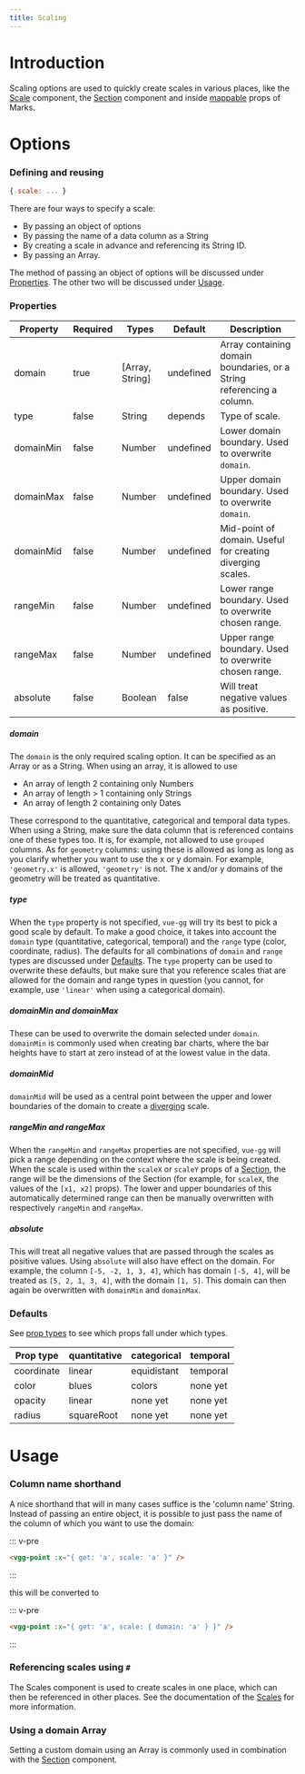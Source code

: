```yaml
---
title: Scaling
---
```


# Introduction

Scaling options are used to quickly create scales in various places, like the
[Scale](../core/scale.md) component, the [Section](../core/section.md) component
and inside [mappable](../core/map.md) props of Marks.

# Options

### Defining and reusing

```js
{ scale: ... }
```

There are four ways to specify a scale:

- By passing an object of options
- By passing the name of a data column as a String
- By creating a scale in advance and referencing its String ID.
- By passing an Array.

The method of passing an object of options will be discussed under [Properties](#options).
The other two will be discussed under [Usage](#usage).

### Properties

| Property  | Required | Types           | Default   | Description                                                           |
| --------- | -------- | --------------- | --------- | --------------------------------------------------------------------- |
| domain    | true     | [Array, String] | undefined | Array containing domain boundaries, or a String referencing a column. |
| type      | false    | String          | depends   | Type of scale.                                                        |
| domainMin | false    | Number          | undefined | Lower domain boundary. Used to overwrite `domain`.                    |
| domainMax | false    | Number          | undefined | Upper domain boundary. Used to overwrite `domain`.                    |
| domainMid | false    | Number          | undefined | Mid-point of domain. Useful for creating diverging scales.            |
| rangeMin  | false    | Number          | undefined | Lower range boundary. Used to overwrite chosen range.                 |
| rangeMax  | false    | Number          | undefined | Upper range boundary. Used to overwrite chosen range.                 |
| absolute  | false    | Boolean         | false     | Will treat negative values as positive.                               |

##### domain

The `domain` is the only required scaling option. It can be specified as an Array or
as a String. When using an array, it is allowed to use

- An array of length 2 containing only Numbers
- An array of length > 1 containing only Strings
- An array of length 2 containing only Dates

These correspond to the quantitative, categorical and temporal data types.
When using a String, make sure the data column that is referenced contains one
of these types too. It is, for example, not allowed to use `grouped` columns.
As for `geometry` columns: using these is allowed as long as long as you clarify
whether you want to use the x or y domain. For example, `'geometry.x'` is allowed,
`'geometry'` is not. The x and/or y domains of the geometry will be treated as
quantitative.

##### type

When the `type` property is not specified, `vue-gg` will try its best to pick
a good scale by default. To make a good choice, it takes into account the `domain`
type (quantitative, categorical, temporal) and the `range` type (color, coordinate,
radius). The defaults for all combinations of `domain` and `range` types are
discussed under [Defaults](#defaults). The `type` property can be used to overwrite
these defaults, but make sure that you reference scales that are allowed for the
domain and range types in question (you cannot, for example, use `'linear'` when
using a categorical domain).

##### domainMin and domainMax

These can be used to overwrite the domain selected under `domain`. `domainMin` is
commonly used when creating bar charts, where the bar heights have to start at
zero instead of at the lowest value in the data.

##### domainMid

`domainMid` will be used as a central point between the upper and lower boundaries
of the domain to create a [diverging](https://github.com/d3/d3-scale#diverging-scales)
scale.

##### rangeMin and rangeMax

When the `rangeMin` and `rangeMax` properties are not specified, `vue-gg` will
pick a range depending on the context where the scale is being created. When
the scale is used within the `scaleX` or `scaleY` props of a
[Section](../core/section.md), the range will be the dimensions of the Section
(for example, for `scaleX`, the values of the `[x1, x2]` props). The lower and
upper boundaries of this automatically determined range can then be manually
overwritten with respectively `rangeMin` and `rangeMax`.

##### absolute

This will treat all negative values that are passed through the scales as positive
values. Using `absolute` will also have effect on the domain. For example,
the column `[-5, -2, 1, 3, 4]`, which has domain `[-5, 4]`, will be treated as
`[5, 2, 1, 3, 4]`, with the domain `[1, 5]`. This domain can then again be
overwritten with `domainMin` and `domainMax`.

### Defaults

See [prop types](./mapping.md#prop-types) to see which props fall under
which types.

| Prop type  | quantitative | categorical | temporal |
| ---------- | ------------ | ----------- | -------- |
| coordinate | linear       | equidistant | temporal |
| color      | blues        | colors      | none yet |
| opacity    | linear       | none yet    | none yet |
| radius     | squareRoot   | none yet    | none yet |

# Usage

### Column name shorthand

A nice shorthand that will in many cases suffice is the 'column name' String.
Instead of passing an entire object, it is possible to just pass the name of the
column of which you want to use the domain:

::: v-pre
```html
<vgg-point :x="{ get: 'a', scale: 'a' }" />
```
:::

this will be converted to

::: v-pre
```html
<vgg-point :x="{ get: 'a', scale: { domain: 'a' } }" />
```
:::

### Referencing scales using `#`

The Scales component is used to create scales in one place,
which can then be referenced in other places. See the documentation of the
[Scales](../core/scales.md) for more information.

### Using a domain Array

Setting a custom domain using an Array is commonly used in combination with
the [Section](../core/section.md) component.
